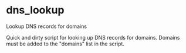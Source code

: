 # dns_lookup
Lookup DNS records for domains

Quick and dirty script for looking up DNS records for domains.
Domains must be added to the "domains" list in the script.
